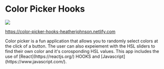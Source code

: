 # Color Picker Hooks
![](http://recordit.co/TGVIOdMQz8.gif)




https://color-picker-hooks-heatherjohnson.netlify.com
<p>
Color picker is a fun application that allows you to randomly select colors at the click of a button. The user can also expeiement with the HSL sliders to find their own color and it's corosponding HSL values.
This app includes the use of [React](https://reactjs.org/) HOOKS and [Javascript](https://www.javascript.com/).
